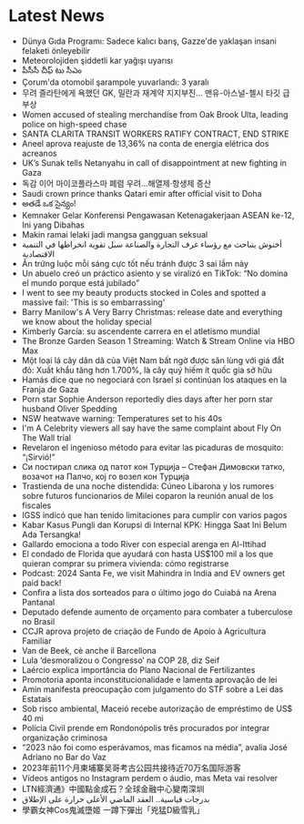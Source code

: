 # Latest News
-  Dünya Gıda Programı: Sadece kalıcı barış, Gazze'de yaklaşan insani felaketi önleyebilir
-  Meteorolojiden şiddetli kar yağışı uyarısı
-  పీసీసీ చీఫ్‌ టు సీఎం
-  Çorum'da otomobil şarampole yuvarlandı: 3 yaralı
-  무려 즐라탄에게 욕했던 GK, 밀란과 재계약 지지부진… 맨유-아스널-첼시 타깃 급부상
-  Women accused of stealing merchandise from Oak Brook Ulta, leading police on high-speed chase
-  SANTA CLARITA TRANSIT WORKERS RATIFY CONTRACT, END STRIKE
-  Aneel aprova reajuste de 13,36% na conta de energia elétrica dos acreanos
-  UK’s Sunak tells Netanyahu in call of disappointment at new fighting in Gaza
-  독감 이어 마이코플라스마 폐렴 우려…해열제·항생제 증산
-  Saudi crown prince thanks Qatari emir after official visit to Doha
-  అతడే ఒక సైన్యం!
-  Kemnaker Gelar Konferensi Pengawasan Ketenagakerjaan ASEAN ke-12, Ini yang Dibahas
-  Makin ramai lelaki jadi mangsa gangguan seksual
-  أخنوش يتباحث مع رؤساء غرف التجارة والصناعة سبل تقوية انخراطها في التنمية الاقتصادية
-  Ăn trứng luộc mỗi sáng cực tốt nếu tránh được 3 sai lầm này
-  Un abuelo creó un práctico asiento y se viralizó en TikTok: “No domina el mundo porque está jubilado”
-  I went to see my beauty products stocked in Coles and spotted a massive fail: 'This is so embarrassing'
-  Barry Manilow's A Very Barry Christmas: release date and everything we know about the holiday special
-  Kimberly García: su ascendente carrera en el atletismo mundial
-  The Bronze Garden Season 1 Streaming: Watch & Stream Online via HBO Max
-  Một loại lá cây dân dã của Việt Nam bất ngờ được săn lùng với giá đắt đỏ: Xuất khẩu tăng hơn 1.700%, là cây quý hiếm ít quốc gia sở hữu
-  Hamás dice que no negociará con Israel si continúan los ataques en la Franja de Gaza
-  Porn star Sophie Anderson reportedly dies days after her porn star husband Oliver Spedding
-  NSW heatwave warning: Temperatures set to his 40s
-  I'm A Celebrity viewers all say have the same complaint about Fly On The Wall trial
-  Revelaron el ingenioso método para evitar las picaduras de mosquito: “¡Sirvió!”
-  Си постирал слика од патот кон Турција – Стефан Димовски татко, возачот на Палчо, кој го возел кон Турција
-  Trastienda de una noche distendida: Cúneo Libarona y los rumores sobre futuros funcionarios de Milei coparon la reunión anual de los fiscales
-  IGSS indicó que han tenido limitaciones para cumplir con varios pagos
-  Kabar Kasus Pungli dan Korupsi di Internal KPK: Hingga Saat Ini Belum Ada Tersangka!
-  Gallardo emociona a todo River con especial arenga en Al-Ittihad
-  El condado de Florida que ayudará con hasta US$100 mil a los que quieran comprar su primera vivienda: cómo registrarse
-  Podcast: 2024 Santa Fe, we visit Mahindra in India and EV owners get paid back!
-  Confira a lista dos sorteados para o último jogo do Cuiabá na Arena Pantanal
-  Deputado defende aumento de orçamento para combater a tuberculose no Brasil
-  CCJR aprova projeto de criação de Fundo de Apoio à Agricultura Familiar
-  Van de Beek, cè anche il Barcellona
-  Lula ‘desmoralizou o Congresso’ na COP 28, diz Seif
-  Laércio explica importância do Plano Nacional de Fertilizantes
-  Promotoria aponta inconstitucionalidade e lamenta aprovação de lei
-  Amin manifesta preocupação com julgamento do STF sobre a Lei das Estatais
-  Sob risco ambiental, Maceió recebe autorização de empréstimo de US$ 40 mi
-  Polícia Civil prende em Rondonópolis três procurados por integrar organização criminosa
-  “2023 não foi como esperávamos, mas ficamos na média”, avalia José Adriano no Bar do Vaz
-  2023年前11个月柬埔寨吴哥考古公园共接待近70万名国际游客
-  Vídeos antigos no Instagram perdem o áudio, mas Meta vai resolver
-  LTN經濟通》中國點金成石？全球金融中心變南深圳
-  بدرجات قياسية.. العقد الماضي الأعلى حرارة على الإطلاق
-  學霸女神Cos鬼滅墮姬 一蹲下彈出「兇猛D級雪乳」
